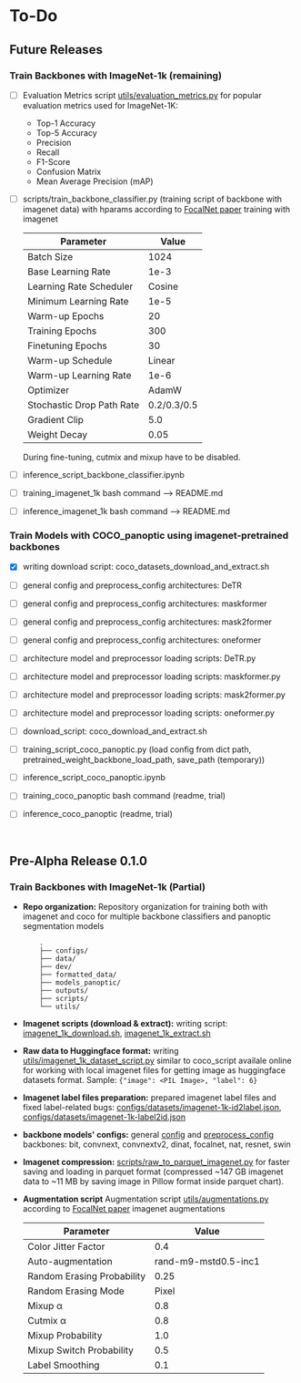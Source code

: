 # To-Do

## Future Releases

### Train Backbones with ImageNet-1k (remaining)

- [ ] Evaluation Metrics script [utils/evaluation_metrics.py](./utils/evaluation_metrics.py) for popular evaluation metrics used for ImageNet-1K:

    - Top-1 Accuracy
    - Top-5 Accuracy
    - Precision
    - Recall
    - F1-Score
    - Confusion Matrix
    - Mean Average Precision (mAP)

- [ ] scripts/train_backbone_classifier.py (training script of backbone with imagenet data) with hparams according to [FocalNet paper](https://arxiv.org/abs/2203.11926) training with imagenet

    | Parameter                      | Value     |
    |-------------------------------|----------|
    | Batch Size                    | 1024     |
    | Base Learning Rate            | 1e-3     |
    | Learning Rate Scheduler       | Cosine   |
    | Minimum Learning Rate         | 1e-5     |
    | Warm-up Epochs                | 20       |
    | Training Epochs               | 300      |
    | Finetuning Epochs             | 30       |
    | Warm-up Schedule              | Linear   |
    | Warm-up Learning Rate         | 1e-6     |
    | Optimizer                     | AdamW    |
    | Stochastic Drop Path Rate     | 0.2/0.3/0.5 |
    | Gradient Clip                 | 5.0      |
    | Weight Decay                  | 0.05     |

    During fine-tuning, cutmix and mixup have to be disabled.


- [ ] inference_script_backbone_classifier.ipynb
- [ ] training_imagenet_1k bash command --> README.md
- [ ] inference_imagenet_1k bash command --> README.md


### Train Models with COCO_panoptic using imagenet-pretrained backbones

- [x] writing download script: coco_datasets_download_and_extract.sh
- [ ] general config and preprocess_config architectures: DeTR
- [ ] general config and preprocess_config architectures: maskformer
- [ ] general config and preprocess_config architectures: mask2former
- [ ] general config and preprocess_config architectures: oneformer
- [ ] architecture model and preprocessor loading scripts: DeTR.py
- [ ] architecture model and preprocessor loading scripts: maskformer.py
- [ ] architecture model and preprocessor loading scripts: mask2former.py
- [ ] architecture model and preprocessor loading scripts: oneformer.py
- [ ] download_script: coco_download_and_extract.sh
- [ ] training_script_coco_panoptic.py (load config from dict path, pretrained_weight_backbone_load_path, save_path (temporary))
- [ ] inference_script_coco_panoptic.ipynb
- [ ] training_coco_panoptic bash command (readme, trial)
- [ ] inference_coco_panoptic (readme, trial)



<br>

## Pre-Alpha Release 0.1.0

### Train Backbones with ImageNet-1k (Partial)

- **Repo organization:** Repository organization for training both with imagenet and coco for multiple backbone classifiers and panoptic segmentation models

    ```
        .
        ├── configs/
        ├── data/
        ├── dev/
        ├── formatted_data/
        ├── models_panoptic/
        ├── outputs/
        ├── scripts/
        └── utils/
    ```
- **Imagenet scripts (download & extract):** writing script: [imagenet_1k_download.sh](./data/imagenet_1k_download.sh), [imagenet_1k_extract.sh](./data/imagenet_1k_extract.sh)
- **Raw data to Huggingface format:** writing [utils/imagenet_1k_dataset_script.py](./utils/imagenet_1k_dataset_script.py) similar to coco_script availale online for working with local imagenet files for getting image as huggingface datasets format. Sample:  ```{"image": <PIL Image>, "label": 6}```
- **Imagenet label files preparation:** prepared imagenet label files and fixed label-related bugs: [configs/datasets/imagenet-1k-id2label.json](./configs/datasets/imagenet-1k-id2label.json), [configs/datasets/imagenet-1k-label2id.json](./configs/datasets/imagenet-1k-label2id.json)
- **backbone models' configs:** general [config](./configs/backbones) and [preprocess_config](./configs/backbones) backbones: bit, convnext, convnextv2, dinat, focalnet, nat, resnet, swin
- **Imagenet compression:** [scripts/raw_to_parquet_imagenet.py](./scripts/raw_to_parquet_imagenet.py) for faster saving and loading in parquet format (compressed ~147 GB imagenet data to ~11 MB by saving image in Pillow format inside parquet chart).
- **Augmentation script** Augmentation script [utils/augmentations.py](./utils/augmentations.py) according to [FocalNet paper](https://arxiv.org/abs/2203.11926) imagenet augmentations

    | Parameter                      | Value     |
    |-------------------------------|----------|
    | Color Jitter Factor           | 0.4      |
    | Auto-augmentation             | rand-m9-mstd0.5-inc1 |
    | Random Erasing Probability    | 0.25     |
    | Random Erasing Mode           | Pixel    |
    | Mixup α                       | 0.8      |
    | Cutmix α                      | 0.8      |
    | Mixup Probability             | 1.0      |
    | Mixup Switch Probability      | 0.5      |
    | Label Smoothing               | 0.1      |


